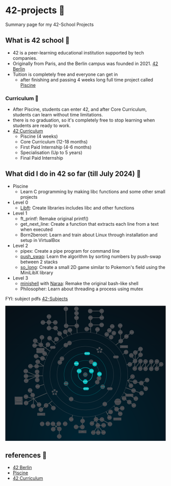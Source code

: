 # 42-projects 📌
Summary page for my 42-School Projects

## What is 42 school 🚀
- 42 is a peer-learning educational institution supported by tech companies.
- Originally from Paris, and the Berlin campus was founded in 2021. [42 Berlin](https://42berlin.de/)
- Tuition is completely free and everyone can get in
  - after finishing and passing 4 weeks long full time project called [Piscine](https://42berlin.de/de/the-piscine/)

### Curriculum 📆
- After Piscine, students can enter 42, and after Core Curriculum, students can learn without time limitations.
- there is no graduation, so it's completely free to stop learning when students are ready to work.
- [42 Curriculum](https://42berlin.de/de/curriculum-42-berlin/)
  - Piscine (4 weeks)
  - Core Curriculum (12-18 months)
  - First Paid Internship (4-6 months)
  - Specialisation (Up to 5 years)
  - Final Paid Internship

## What did I do in 42 so far (till July 2024) 📝
- Piscine
  - Learn C programming by making libc functions and some other small projects
- Level 0
  - [Libft](https://github.com/yuki-jinnouchi/42-libft): Create libraries includes libc and other functions
- Level 1
  - ft_printf: Remake original printf()
  - get_next_line: Create a function that extracts each line from a text when executed
  - Born2beroot: Learn and train about Linux through installation and setup in VirtualBox
- Level 2
  - pipex: Create a pipe program for command line
  - [push_swap](https://github.com/yuki-jinnouchi/42-push_swap): Learn the algorithm by sorting numbers by push-swap between 2 stacks
  - [so_long](https://github.com/yuki-jinnouchi/42-so_long): Create a small 2D game similar to Pokemon's field using the MiniLibX library
- Level 3
  - [minishell](https://github.com/moojig12/42-minishell) with [Naraa](https://github.com/moojig12): Remake the original bash-like shell
  - Philosopher: Learn about threading a process using mutex

FYI: subject pdfs [42-Subjects](https://github.com/rphlr/42-Subjects)

![screenshot of progress](https://github.com/yuki-jinnouchi/42-projects/blob/main/Screenshot%202024-07-01%20at%2022.28.27.png)

## references 📎
- [42 Berlin](https://42berlin.de/)
- [Piscine](https://42berlin.de/de/the-piscine/)
- [42 Curriculum](https://42berlin.de/de/curriculum-42-berlin/)
